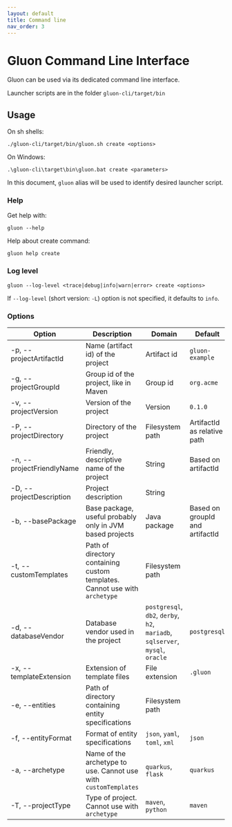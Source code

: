 ```yaml
---
layout: default
title: Command line
nav_order: 3
---
```


# Gluon Command Line Interface

Gluon can be used via its dedicated command line interface.

Launcher scripts are in the folder `gluon-cli/target/bin`

## Usage
On sh shells:
```shell
./gluon-cli/target/bin/gluon.sh create <options>
```
On Windows:
```
.\gluon-cli\target\bin\gluon.bat create <parameters>
```

In this document, `gluon` alias will be used to identify desired launcher script.

### Help
Get help with:
```shell
gluon --help
```

Help about create command:
```shell
gluon help create
```

### Log level
```shell
gluon --log-level <trace|debug|info|warn|error> create <options>
```

If `--log-level` (short version: `-L`) option is not specified, it defaults to `info`.

### Options

| Option                    | Description                                                                | Domain                                                                        | Default                         |
|---------------------------|----------------------------------------------------------------------------|-------------------------------------------------------------------------------|---------------------------------|
| -p, --projectArtifactId   | Name (artifact id) of the project                                          | Artifact id                                                                   | `gluon-example`                 |     
| -g, --projectGroupId      | Group id of the project, like in Maven                                     | Group id                                                                      | `org.acme`                      |     
| -v, --projectVersion      | Version of the project                                                     | Version                                                                       | `0.1.0`                         |    
| -P, --projectDirectory    | Directory of the project                                                   | Filesystem path                                                               | ArtifactId as relative path     |   
| -n, --projectFriendlyName | Friendly, descriptive name of the project                                  | String                                                                        | Based on artifactId             |
| -D, --projectDescription  | Project description                                                        | String                                                                        |                                 |
| -b, --basePackage         | Base package, useful probably only in JVM based projects                   | Java package                                                                  | Based on groupId and artifactId |     
| -t, --customTemplates     | Path of directory containing custom templates. Cannot use with `archetype` | Filesystem path                                                               |                                 |   
| -d, --databaseVendor      | Database vendor used in the project                                        | `postgresql`, `db2`, `derby`, `h2`, `mariadb`, `sqlserver`, `mysql`, `oracle` | `postgresql`                    |    
| -x, --templateExtension   | Extension of template files                                                | File extension                                                                | `.gluon`                        |
| -e, --entities            | Path of directory containing entity specifications                         | Filesystem path                                                               |                                 |
| -f, --entityFormat        | Format of entity specifications                                            | `json`, `yaml`, `toml`, `xml`                                                 | `json`                          |   
| -a, --archetype           | Name of the archetype to use. Cannot use with `customTemplates`            | `quarkus`, `flask`                                                            | `quarkus`                       |
| -T, --projectType         | Type of project. Cannot use with `archetype`                               | `maven`, `python`                                                             | `maven`                         |

